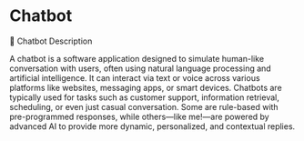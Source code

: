# Chatbot

🤖 Chatbot Description

A chatbot is a software application designed to simulate human-like conversation with users, often using natural language processing and artificial intelligence. It can interact via text or voice across various platforms like websites, messaging apps, or smart devices. Chatbots are typically used for tasks such as customer support, information retrieval, scheduling, or even just casual conversation. Some are rule-based with pre-programmed responses, while others—like me!—are powered by advanced AI to provide more dynamic, personalized, and contextual replies.
